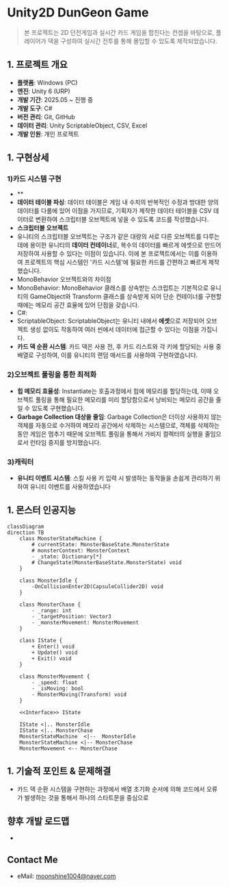 # Unity2D DunGeon Game
> 본 프로젝트는 2D 던전게임과 실시간 카드 게임을 합친다는 컨셉을 바탕으로, 플레이어가 덱을 구성하여 실시간 전투를 통해 몰입할 수 있도록 제작되었습니다.

## 1. 프로젝트 개요
- **플랫폼**: Windows (PC)
- **엔진**: Unity 6 (URP)
- **개발 기간**: 2025.05 ~ 진행 중
- **개발 도구**: C#
- **버전 관리**: Git, GitHub
- **데이터 관리**: Unity ScriptableObject, CSV, Excel
- **개발 인원**: 개인 프로젝트

## 1. 구현상세
### 1)카드 시스템 구현
- **
- **데이터 테이블 파싱**: 데이터 테이블은 게임 내 수치의 반복적인 수정과 방대한 양의 데이터를 다룸에 있어 이점을 가지므로, 기획자가 제작한 데이터 테이블을 CSV 데이터로 변환하여 스크립터블 오브젝트에 넣을 수 있도록 코드를 작성했습니다.
- **스크립터블 오브젝트**
 - 유니티의 스크립터블 오브젝트는 구조가 같은 대량의 서로 다른 오브젝트를 다루는데에 용이한 유니티의 **데이터 컨테이너**로, 복수의 데이터를 빠르게 에셋으로 만드어 저장하여 사용할 수 있다는 이점이 있습니다. 이에 본 프로젝트에서는 이를 이용하여 프로젝트의 핵심 시스템인 '카드 시스템'에 필요한 카드를 간편하고 빠르게 제작했습니다.
 - MonoBehavior 오브젝트와의 차이점
  -  MonoBehavior: MonoBehavior 클래스를 상속받는 스크립트는 기본적으로 유니티의 GameObject와 Transform 클래스를 상속받게 되어 단순 컨테이너를 구현할 때에는 메모리 공간 효율에 있어 단점을 갖습니다.
  -  C#:
  -  ScriptableObject: ScriptableObject는 유니티 내에서 **에셋**으로 저장되어 오브젝트 생성 없이도 작동하여 여러 씬에서 데이터에 접근할 수 있다는 이점을 가집니다.
- **카드 덱 순환 시스템**: 카드 덱은 사용 전, 후 카드 리스트와 각 키에 할당되는 사용 중 배열로 구성하여, 이를 유니티의 랜덤 매서드를 사용하여 구현하였습니다.
### 2)오브젝트 풀링을 통한 최적화
- **힙 메모리 효율성**: Instantiate는 호출과정에서 힙에 메모리를 할당하는데, 이때 오브젝트 풀링을 통해 필요한 메모리를 미리 할당함으로서 낭비되는 메모리 공간을 줄일 수 있도록 구현했습니다.
- **Garbage Collection 대상을 줄임**: Garbage Collection은 더이상 사용하지 않는 객체를 자동으로 수거하여 메모리 공간에서 삭제하는 시스템으로, 객체를 삭제하는 동안 게임은 멈추기 때문에 오브젝트 풀링을 통해서 가비지 컬렉터의 실행을 줄임으로서 런타임 중지를 방지했습니다.
### 3)캐릭터
- **유니티 이벤트 시스템**: 스킬 사용 키 입력 시 발생하는 동작들을 손쉽게 관리하기 위하여 유니티 이벤트를 사용하였습니다
## 1. 몬스터 인공지능
```mermaid
classDiagram
direction TB
    class MonsterStateMachine {
	    # currentState: MonsterBaseState.MonsterState
	    # monsterContext: MonsterContext
	    - _state: Dictionary[*]
	    # ChangeState(MonsterBaseState.MonsterState) void
    }

    class MonsterIdle {
	    -OnCollisionEnter2D(CapsuleCollider2D) void
    }

    class MonsterChase {
	    - _range: int
	    - _targetPosition: Vector3
	    - _monsterMovement: MonsterMovement
    }

    class IState {
	    + Enter() void
	    + Update() void
	    + Exit() void
    }

    class MonsterMovement {
	    - _speed: float
	    - _isMoving: bool
	    - MonsterMoving(Transform) void
    }

	<<Interface>> IState

    IState <|.. MonsterIdle
    IState <|.. MonsterChase
    MonsterStateMachine  <|--  MonsterIdle
    MonsterStateMachine <|-- MonsterChase
    MonsterMovement <-- MonsterChase
```
## 1. 기술적 포인트 & 문제해결
- 카드 덱 순환 시스템을 구현하는 과정에서 배열 초기화 순서에 의해 코드에서 오류가 발생하는 것을 통해서 하나의 스타트문을 중심으로 
## 향후 개발 로드맵
- 




## Contact Me
- eMail: moonshine1004@naver.com
